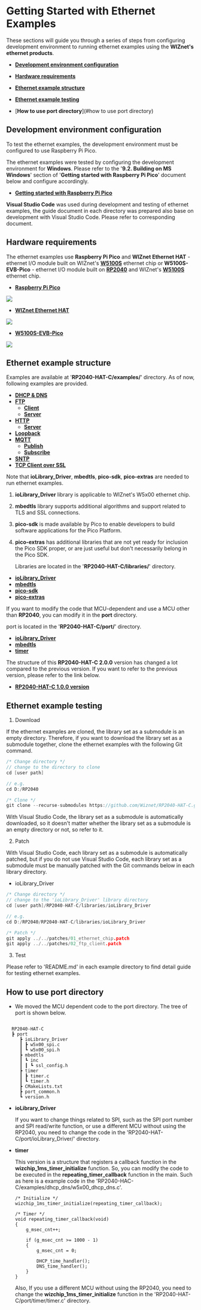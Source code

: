 # Getting Started with Ethernet Examples

These sections will guide you through a series of steps from configuring development environment to running ethernet examples using the **WIZnet's ethernet products**.

- [**Development environment configuration**](#development_environment_configuration)
- [**Hardware requirements**](#hardware_requirements)
- [**Ethernet example structure**](#ethernet_example_structure)
- [**Ethernet example testing**](#ethernet_example_testing)

- [**How to use port directory**](#how to use port directory) 

<a name="development_environment_configuration"></a> 

## Development environment configuration

To test the ethernet examples, the development environment must be configured to use Raspberry Pi Pico.

The ethernet examples were tested by configuring the development environment for **Windows**. Please refer to the '**9.2. Building on MS Windows**' section of '**Getting started with Raspberry Pi Pico**' document below and configure accordingly.

- [**Getting started with Raspberry Pi Pico**][link-getting_started_with_raspberry_pi_pico]

**Visual Studio Code** was used during development and testing of ethernet examples, the guide document in each directory was prepared also base on development with Visual Studio Code. Please refer to corresponding document.



<a name="hardware_requirements"></a>

## Hardware requirements

The ethernet examples use **Raspberry Pi Pico** and **WIZnet Ethernet HAT** - ethernet I/O module built on WIZnet's [**W5100S**][link-w5100s] ethernet chip or **W5100S-EVB-Pico** - ethernet I/O module built on [**RP2040**][link-rp2040] and WIZnet's [**W5100S**][link-w5100s] ethernet chip.

- [**Raspberry Pi Pico**][link-raspberry_pi_pico]

![][link-raspberry_pi_pico_main]

- [**WIZnet Ethernet HAT**][link-wiznet_ethernet_hat]

![][link-wiznet_ethernet_hat_main]

- [**W5100S-EVB-Pico**][link-w5100s-evb-pico]

![][link-w5100s-evb-pico_main]



<a name="ethernet_example_structure"></a>
## Ethernet example structure

Examples are available at '**RP2040-HAT-C/examples/**' directory. As of now, following examples are provided.

- [**DHCP & DNS**][link-dhcp_dns]
- [**FTP**][link-ftp]
	- [**Client**][link-ftp_client]
	- [**Server**][link-ftp_server]
- [**HTTP**][link-http]
	- [**Server**][link-http_server]
- [**Loopback**][link-loopback]
- [**MQTT**][link-mqtt]
	- [**Publish**][link-mqtt_publish]
	- [**Subscribe**][link-mqtt_subscribe]
- [**SNTP**][link-sntp]
- [**TCP Client over SSL**][link-tcp_client_over_ssl]

Note that **ioLibrary_Driver**, **mbedtls**, **pico-sdk**, **pico-extras** are needed to run ethernet examples. 

1. **ioLibrary_Driver** library is applicable to WIZnet's W5x00 ethernet chip.

2. **mbedtls** library supports additional algorithms and support related to TLS and SSL connections. 

3. **pico-sdk** is made available by Pico to enable developers to build software applications for the Pico Platform. 

4. **pico-extras** has additional libraries that are not yet ready for inclusion the Pico SDK proper, or are just useful but don't necessarily belong in the Pico SDK.

   Libraries are located in the '**RP2040-HAT-C/libraries/**' directory.

- [**ioLibrary_Driver**][link-ioLibrary_driver]
- [**mbedtls**][link-mbedtls_library]
- [**pico-sdk**][link-pico_sdk]
- [**pico-extras**][link-pico_extras]

If you want to modify the code that MCU-dependent and use a MCU other than **RP2040**, you can modify it in the **port** directory.

port is located in the '**RP2040-HAT-C/port/**' directory.

- [**ioLibrary_Driver**][link-ioLibrary_driver_port]
- [**mbedtls**][link-mbedtls_port]
- [**timer**][link-timer_port]

The structure of this **RP2040-HAT-C 2.0.0** version has changed a lot compared to the previous version. If you want to refer to the previous version, please refer to the link below.

- [**RP2040-HAT-C 1.0.0 version**][link-RP2040-HAT-C_1.0.0_version]

<a name="Ethernet_example_testing"></a>

## Ethernet example testing

1. Download

If the ethernet examples are cloned, the library set as a submodule is an empty directory. Therefore, if you want to download the library set as a submodule together, clone the ethernet examples with the following Git command.

```cpp
/* Change directory */
// change to the directory to clone
cd [user path]

// e.g.
cd D:/RP2040

/* Clone */
git clone --recurse-submodules https://github.com/Wiznet/RP2040-HAT-C.git
```

With Visual Studio Code, the library set as a submodule is automatically downloaded, so it doesn't matter whether the library set as a submodule is an empty directory or not, so refer to it.

2. Patch

With Visual Studio Code, each library set as a submodule is automatically patched, but if you do not use Visual Studio Code, each library set as a submodule must be manually patched with the Git commands below in each library directory.

- ioLibrary_Driver

```cpp
/* Change directory */
// change to the 'ioLibrary_Driver' library directory
cd [user path]/RP2040-HAT-C/libraries/ioLibrary_Driver

// e.g.
cd D:/RP2040/RP2040-HAT-C/libraries/ioLibrary_Driver

/* Patch */
git apply ../../patches/01_ethernet_chip.patch
git apply ../../patches/02_ftp_client.patch
```

3. Test

Please refer to 'README.md' in each example directory to find detail guide for testing ethernet examples.



## How to use port directory

- We moved the MCU dependent code to the port directory. The tree of port is shown below. 

```
 
  RP2040-HAT-C  
  ┣ port
     ┣ ioLibrary_Driver
     ┃ ┣ w5x00_spi.c
     ┃ ┗ w5x00_spi.h
     ┣ mbedtls
     ┃ ┗ inc
     ┃ ┃ ┗ ssl_config.h
     ┣ timer
     ┃ ┣ timer.c
     ┃ ┗ timer.h
     ┣ CMakeLists.txt
     ┣ port_common.h
     ┗ version.h
```

- **ioLibrary_Driver**

  If you want to change things related to SPI, such as the SPI port number and SPI read/write function, or use a different MCU without using the RP2040, you need to change the code in the 'RP2040-HAT-C/port/ioLibrary_Driver/' directory.

- **timer**

  This version is a structure that registers a callback function in the **wizchip_1ms_timer_initialize** function. So, you can modify the code to be executed in the **repeating_timer_callback** function in the main. 
  Such as here is a example code in the 'RP2040-HAC-C/examples/dhcp_dns/w5x00_dhcp_dns.c'.
  
  ```
  /* Initialize */
  wizchip_1ms_timer_initialize(repeating_timer_callback);
  
  /* Timer */
  void repeating_timer_callback(void)
  {
      g_msec_cnt++;
  
      if (g_msec_cnt >= 1000 - 1)
      {
          g_msec_cnt = 0;
  
          DHCP_time_handler();
          DNS_time_handler();        
      }
  }
  ```
  
  Also, If you use a different MCU without using the RP2040, you need to change the **wizchip_1ms_timer_initialize** function in the 'RP2040-HAT-C/port/timer/timer.c' directory.



<!--
Link
-->

[link-cmake_configure]: https://github.com/Wiznet/RP2040-HAT-C/blob/main/static/images/getting_started/cmake_configure.png
[link-getting_started_with_raspberry_pi_pico]: https://datasheets.raspberrypi.org/pico/getting-started-with-pico.pdf
[link-w5100s]: https://docs.wiznet.io/Product/iEthernet/W5100S/overview
[link-rp2040]: https://www.raspberrypi.org/products/rp2040/
[link-raspberry_pi_pico]: https://www.raspberrypi.org/products/raspberry-pi-pico/
[link-raspberry_pi_pico_main]: https://github.com/Wiznet/RP2040-HAT-C/blob/main/static/images/getting_started/raspberry_pi_pico_main.png
[link-wiznet_ethernet_hat]: https://docs.wiznet.io/Product/Open-Source-Hardware/wiznet_ethernet_hat
[link-wiznet_ethernet_hat_main]: https://github.com/Wiznet/RP2040-HAT-C/blob/main/static/images/getting_started/wiznet_ethernet_hat_main.png
[link-w5100s-evb-pico]: https://docs.wiznet.io/Product/iEthernet/W5100S/w5100s-evb-pico
[link-w5100s-evb-pico_main]: https://github.com/Wiznet/RP2040-HAT-C/blob/main/static/images/getting_started/w5100s-evb-pico_main.png
[link-dhcp_dns]: https://github.com/Wiznet/RP2040-HAT-C/tree/main/examples/dhcp_dns
[link-ftp]: https://github.com/Wiznet/RP2040-HAT-C/tree/main/examples/ftp
[link-ftp_client]: https://github.com/Wiznet/RP2040-HAT-C/tree/main/examples/ftp/client
[link-ftp_server]: https://github.com/Wiznet/RP2040-HAT-C/tree/main/examples/ftp/server
[link-http]: https://github.com/Wiznet/RP2040-HAT-C/tree/main/examples/http
[link-http_server]: https://github.com/Wiznet/RP2040-HAT-C/tree/main/examples/http/server
[link-loopback]: https://github.com/Wiznet/RP2040-HAT-C/tree/main/examples/loopback
[link-mqtt]: https://github.com/Wiznet/RP2040-HAT-C/tree/main/examples/mqtt
[link-mqtt_publish]: https://github.com/Wiznet/RP2040-HAT-C/tree/main/examples/mqtt/publish
[link-mqtt_subscribe]: https://github.com/Wiznet/RP2040-HAT-C/tree/main/examples/mqtt/subscribe
[link-sntp]: https://github.com/Wiznet/RP2040-HAT-C/tree/main/examples/sntp
[link-tcp_client_over_ssl]: https://github.com/Wiznet/RP2040-HAT-C/tree/main/examples/tcp_client_over_ssl
[link-ioLibrary_driver]: https://github.com/Wiznet/ioLibrary_Driver
[link-mbedtls_library]: https://github.com/ARMmbed/mbedtls
[link-pico_sdk]: https://github.com/raspberrypi/pico-sdk
[link-pico_extras]:https://github.com/raspberrypi/pico-extras
[link-ioLibrary_driver_port]: https://github.com/Wiznet/RP2040-HAT-C/tree/main/port/ioLibrary_Driver
[link-mbedtls_port]: https://github.com/Wiznet/RP2040-HAT-C/tree/main/port/mbedtls/inc
[link-timer_port]: https://github.com/Wiznet/RP2040-HAT-C/tree/main/port/timer
[link-RP2040-HAT-C_1.0.0_version]: https://github.com/Wiznet/RP2040-HAT-C/tree/3e60654e71f9afdd586c3368f8994dc03c6274e4

